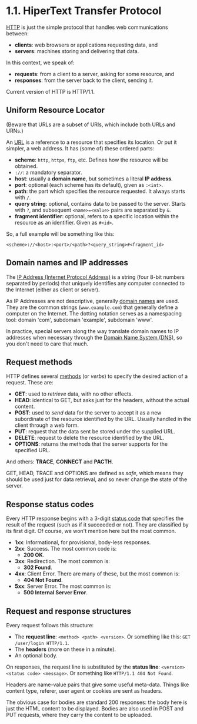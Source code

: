 1.1. HiperText Transfer Protocol
================================

[HTTP](https://en.wikipedia.org/wiki/Hypertext_Transfer_Protocol)
is just the simple protocol that handles web communications between:

* **clients**: web browsers or applications requesting data, and
* **servers**: machines storing and delivering that data.

In this context, we speak of:

* **requests**: from a client to a server, asking for some resource, and
* **responses**: from the server back to the client, sending it.

Current version of HTTP is HTTP/1.1.

Uniform Resource Locator
------------------------

(Beware that URLs are a subset of URIs, which include both URLs and URNs.)

An [URL](https://en.wikipedia.org/wiki/Uniform_resource_locator)
is a reference to a resource that specifies its location.
Or put it simpler, a web address. It has (some of) these ordered parts:

* **scheme**: `http`, `https`, `ftp`, etc.
  Defines how the resource will be obtained.
* `://`: a mandatory separator.
* **host**: usually a **domain name**, but sometimes a literal **IP address**.
* **port**: optional (each scheme has its default), given as `:<int>`.
* **path**: the part which specifies the resource requested.
  It always starts with `/`.
* **query string**: optional, contains data to be passed to the server.
  Starts with `?`, and subsequent `<name>=<value>` pairs are separated by `&`.
* **fragment identifier**: optional, refers to a specific location within
  the resource as an identifier. Given as `#<id>`.

So, a full example will be something like this:

  ```
  <scheme>://<host>:<port>/<path>?<query_string>#<fragment_id>
  ```

Domain names and IP addresses
-----------------------------

The [IP Address (Internet Protocol Address)](https://en.wikipedia.org/wiki/IP_address)
is a string (four 8-bit numbers separated by periods) that uniquely identifies
any computer connected to the Internet (either as client or server).

As IP Addresses are not descriptive, generally
[domain names](https://en.wikipedia.org/wiki/Domain_name) are used.
They are the common strings (`www.example.com`) that generally define
a computer on the Internet. The dotting notation serves as a
namespacing tool: domain 'com', subdomain 'example', subdomain 'www'.

In practice, special servers along the way translate
domain names to IP addresses when necessary through the
[Domain Name System (DNS)](https://en.wikipedia.org/wiki/Domain_Name_System),
so you don't need to care that much.

Request methods
---------------

HTTP defines several
[methods](https://en.wikipedia.org/wiki/Hypertext_Transfer_Protocol#Request_methods)
(or _verbs_) to specify the desired action of a request. These are:

* **GET**: used to _retrieve_ data, with no other effects.
* **HEAD**: identical to GET, but asks just for the headers,
  without the actual content.
* **POST**: used to _send_ data for the server to accept it as
  a new subordinate of the resource identified by the URL.
  Usually handled in the client through a web form.
* **PUT**: request that the data sent be stored under the supplied URL.
* **DELETE**: request to delete the resource identified by the URL.
* **OPTIONS**: returns the methods that the server supports
  for the specified URL.

And others: **TRACE**, **CONNECT** and **PACTH**.

GET, HEAD, TRACE and OPTIONS are defined as _safe_, which means they should
be used just for data retrieval, and so never change the state of the server.

Response status codes
---------------------

Every HTTP response begins with a 3-digit
[status code](https://en.wikipedia.org/wiki/List_of_HTTP_status_codes)
that specifies the result of the request (such as if it succeeded or not).
They are classified by its first digit.
Of course, we won't mention here but the most common.

* **1xx**: Informational, for provisional, body-less responses.
* **2xx**: Success. The most common code is:
  * **200 OK**.
* **3xx**: Redirection. The most common is:
  * **302 Found**.
* **4xx**: Client Error. There are many of these, but the most common is:
  * **404 Not Found**.
* **5xx**: Server Error. The most common is:
  * **500 Internal Server Error**.

Request and response structures
-------------------------------

Every request follows this structure:

* The **request line**: `<method> <path> <version>`.
  Or something like this: `GET /user/login HTTP/1.1`.
* The **headers** (more on these in a minute).
* An optional body.

On responses, the request line is substituted by
the **status line**: `<version> <status code> <message>`.
Or something like `HTTP/1.1 404 Not Found`.

Headers are name-value pairs that give some useful meta-data.
Things like content type, referer, user agent or cookies are sent as headers.

The obvious case for bodies are standard 200 responses:
the body here is just the HTML content to be displayed.
Bodies are also used in POST and PUT requests, where
they carry the content to be uploaded.
